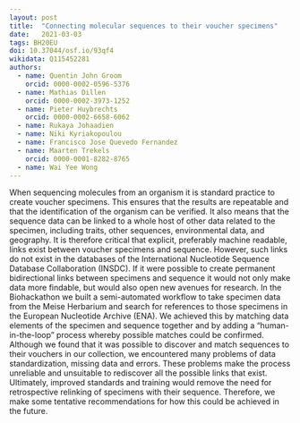 ```yaml
---
layout: post
title:  "Connecting molecular sequences to their voucher specimens"
date:   2021-03-03
tags: BH20EU
doi: 10.37044/osf.io/93qf4
wikidata: Q115452281
authors:
  - name: Quentin John Groom
    orcid: 0000-0002-0596-5376
  - name: Mathias Dillen
    orcid: 0000-0002-3973-1252
  - name: Pieter Huybrechts
    orcid: 0000-0002-6658-6062
  - name: Rukaya Johaadien
  - name: Niki Kyriakopoulou
  - name: Francisco Jose Quevedo Fernandez
  - name: Maarten Trekels
    orcid: 0000-0001-8282-8765
  - name: Wai Yee Wong
---
```


When sequencing molecules from an organism it is standard practice to create voucher specimens. This ensures that the results are repeatable and that the identification of the organism can be verified. It also means that the sequence data can be linked to a whole host of other data related to the specimen, including traits, other sequences, environmental data, and geography. It is therefore critical that explicit, preferably machine readable, links exist between voucher specimens and sequence. However, such links do not exist in the databases of the International Nucleotide Sequence Database Collaboration (INSDC). If it were possible to create permanent bidirectional links between specimens and sequence it would not only make data more findable, but would also open new avenues for research. In the Biohackathon we built a semi-automated workflow to take specimen data from the Meise Herbarium and search for references to those specimens in the European Nucleotide Archive (ENA). We achieved this by matching data elements of the specimen and sequence together and by adding a “human-in-the-loop” process whereby possible matches could be confirmed. Although we found that it was possible to discover and match sequences to their vouchers in our collection, we encountered many problems of data standardization, missing data and errors. These problems make the process unreliable and unsuitable to rediscover all the possible links that exist. Ultimately, improved standards and training would remove the need for retrospective relinking of specimens with their sequence. Therefore, we make some tentative recommendations for how this could be achieved in the future.

